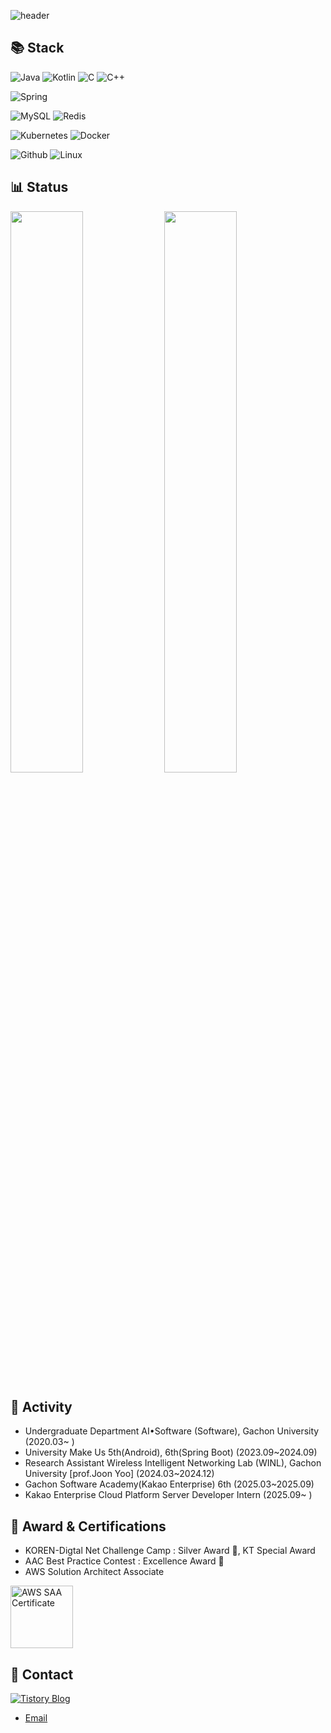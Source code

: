 
![header](https://capsule-render.vercel.app/api?type=waving&color=auto&height=200&section=header&text=RakunKo&fontSize=50&fontColor=FFFFFF&fontAlignY=40&animation=fadeIn)

## 📚 Stack
![Java](https://img.shields.io/badge/%20JAVA%20-FF9A00?style=flat&logo=&logoColor=white)
![Kotlin](https://img.shields.io/badge/%20Kotlin%20-7F52FF?style=flat&logo=Kotlin&logoColor=white)
![C](https://img.shields.io/badge/%20C%20-A8B9CC?style=flat&logo=C&logoColor=white)
![C++](https://img.shields.io/badge/%20C++%20-00599C?style=flat&logo=cplusplus&logoColor=white)

![Spring](https://img.shields.io/badge/%20Spring%20boot%20-6DB33F?style=flat&logo=springboot&logoColor=white)

![MySQL](https://img.shields.io/badge/MySQL-4479A1?style=flat&logo=MySQL&logoColor=white)
![Redis](https://img.shields.io/badge/Redis-FF4438?style=flat&logo=&logoColor=white)

![Kubernetes](https://img.shields.io/badge/Kubernetes-326CE5?style=flat&logo=Kubernetes&logoColor=white)
![Docker](https://img.shields.io/badge/Docker-2496ED?style=flat&logo=Docker&logoColor=white)

![Github](https://img.shields.io/badge/Github-181717?style=flat&logo=github&logoColor=white)
![Linux](https://img.shields.io/badge/Liunx-FCC624?style=flat&logo=Linux&logoColor=white)

## 📊 Status
<p float="left">
  <img src="https://github-readme-stats.vercel.app/api?username=RakunKo&show_icons=true&theme=transparent" width="48%" />
  <img src="http://mazassumnida.wtf/api/v2/generate_badge?boj=kodari385" width="48%" />
</p>

## 📎 Activity
- Undergraduate Department AI•Software (Software), Gachon University (2020.03~ )
- University Make Us 5th(Android), 6th(Spring Boot) (2023.09~2024.09)
- Research Assistant Wireless Intelligent Networking Lab (WINL), Gachon University [prof.Joon Yoo] (2024.03~2024.12)
- Gachon Software Academy(Kakao Enterprise) 6th (2025.03~2025.09)
- Kakao Enterprise Cloud Platform Server Developer Intern (2025.09~ )

## 🎉 Award & Certifications
- KOREN-Digtal Net Challenge Camp : Silver Award 🥈, KT Special Award
- AAC Best Practice Contest : Excellence Award 🏅
- AWS Solution Architect Associate
 
<a href="https://www.credly.com/badges/3cbadfaa-6ddc-4777-8cfd-56f07e4e7e1b/public_url" target="_blank">
  <img src="https://github.com/user-attachments/assets/e903c6ce-6ec0-482c-80cd-e793943a9395" width="100" alt="AWS SAA Certificate">
</a>

## 👀 Contact
[![Tistory Blog](https://tistory-readme-go.vercel.app/tistory-badge/rakunko/eb531f)](https://rakunko.tistory.com)
- [Email](hgo84064@gmail.com)
